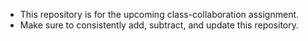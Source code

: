 -	This repository is for the upcoming class-collaboration assignment. 
-	Make sure to consistently add, subtract, and update this repository.  
